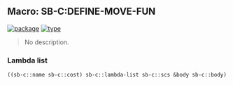 ## Macro: SB-C:DEFINE-MOVE-FUN
[![package](https://img.shields.io/badge/Package-SB--C-5f9ea0.svg?style=social&colorA=999999)](../) [![type](https://img.shields.io/badge/Type-Macro-5f9ea0.svg?style=social&colorA=999999)](../#macro) 

> No description.

### Lambda list
```cl
((sb-c::name sb-c::cost) sb-c::lambda-list sb-c::scs &body sb-c::body)
```
